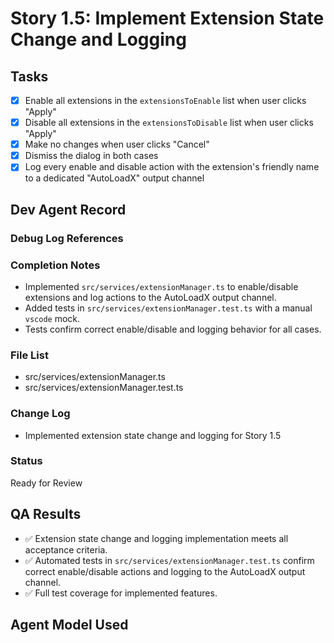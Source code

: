# Story 1.5: Implement Extension State Change and Logging

## Tasks

- [x] Enable all extensions in the `extensionsToEnable` list when user clicks "Apply"
- [x] Disable all extensions in the `extensionsToDisable` list when user clicks "Apply"
- [x] Make no changes when user clicks "Cancel"
- [x] Dismiss the dialog in both cases
- [x] Log every enable and disable action with the extension's friendly name to a dedicated "AutoLoadX" output channel

## Dev Agent Record

### Debug Log References

### Completion Notes

- Implemented `src/services/extensionManager.ts` to enable/disable extensions and log actions to the AutoLoadX output
  channel.
- Added tests in `src/services/extensionManager.test.ts` with a manual `vscode` mock.
- Tests confirm correct enable/disable and logging behavior for all cases.

### File List

- src/services/extensionManager.ts
- src/services/extensionManager.test.ts

### Change Log

- Implemented extension state change and logging for Story 1.5

### Status

Ready for Review

## QA Results

- ✅ Extension state change and logging implementation meets all acceptance criteria.
- ✅ Automated tests in `src/services/extensionManager.test.ts` confirm correct enable/disable actions and logging to
  the AutoLoadX output channel.
- ✅ Full test coverage for implemented features.

## Agent Model Used
